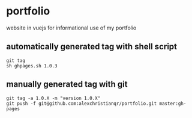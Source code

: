 # portfolio
website in vuejs for informational use of my portfolio

## automatically generated tag with shell script
```
git tag
sh ghpages.sh 1.0.3
```

## manually generated tag with git
```
git tag -a 1.0.X -m "version 1.0.X"
git push -f git@github.com:alexchristianqr/portfolio.git master:gh-pages
```
